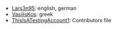 - [Lars3n95](https://github.com/Lars3n95): english, german
- [VasilisKos](https://github.com/VasilisKos): greek
- [ThisIsATestingAccount1](https://github.com/ThisIsATestingAccount1): Contributors file

